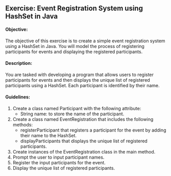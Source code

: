 ## Exercise: Event Registration System using HashSet in Java

#### Objective:

The objective of this exercise is to create a simple event registration system using a HashSet in Java. You will model the process of registering participants for events and displaying the registered participants.

#### Description:

You are tasked with developing a program that allows users to register participants for events and then displays the unique list of registered participants using a HashSet. Each participant is identified by their name.

#### Guidelines:

1.	Create a class named Participant with the following attribute:
    -  String name: to store the name of the participant.
2.	Create a class named EventRegistration that includes the following methods:
    -  registerParticipant that registers a participant for the event by adding their name to the HashSet.
    -  displayParticipants that displays the unique list of registered participants.
3.	Create instances of the EventRegistration class in the main method.
4.	Prompt the user to input participant names.
5.	Register the input participants for the event.
6.	Display the unique list of registered participants.
